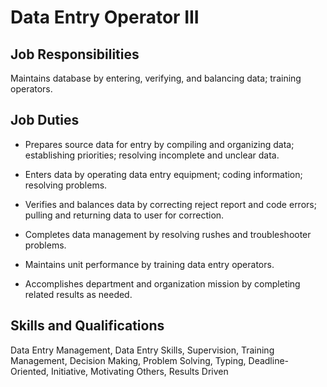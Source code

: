 # Data Entry Operator III

## Job Responsibilities

Maintains database by entering, verifying, and balancing data; training operators.

## Job Duties

* Prepares source data for entry by compiling and organizing data; establishing priorities; resolving incomplete and unclear data.

* Enters data by operating data entry equipment; coding information; resolving problems.

* Verifies and balances data by correcting reject report and code errors; pulling and returning data to user for correction.

* Completes data management by resolving rushes and troubleshooter problems.

* Maintains unit performance by training data entry operators.

* Accomplishes department and organization mission by completing related results as needed.

## Skills and Qualifications

Data Entry Management, Data Entry Skills, Supervision, Training Management, Decision Making, Problem Solving, Typing, Deadline-Oriented, Initiative, Motivating Others, Results Driven

